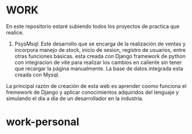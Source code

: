 # WORK
En este repositorio estaré subiendo todos los proyectos de practica que realice.

1) PsysMsql:
Este desarrollo que se encarga de la realización de ventas y incorpora manejo de stock, inicio de sesion,
registro de usuarios, entre otras funciones básicas. esta creada con Django framework de python  con integracion de vite
para realizar los cambios en caliente sin tener que recargar la página manualmente. La base de datos integrada esta creada con Mysql.

La principal razón de creación de esta web es aprender coomo funciona el fremework de Django y aplicar conocimientos adquiridos
del lenguaje y simulando el día a día de un desarrollador en la industria.
# work-personal
